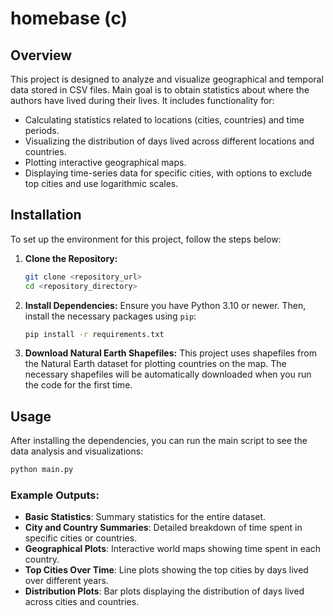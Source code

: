# homebase (c)

## Overview

This project is designed to analyze and visualize geographical and temporal data stored in CSV files.
Main goal is to obtain statistics about where the authors have lived during their lives.
It includes functionality for:

- Calculating statistics related to locations (cities, countries) and time periods.
- Visualizing the distribution of days lived across different locations and countries.
- Plotting interactive geographical maps.
- Displaying time-series data for specific cities, with options to exclude top cities and use logarithmic scales.

## Installation

To set up the environment for this project, follow the steps below:

1. **Clone the Repository:**
    ```bash
    git clone <repository_url>
    cd <repository_directory>
    ```

2. **Install Dependencies:**
    Ensure you have Python 3.10 or newer. Then, install the necessary packages using `pip`:

    ```bash
    pip install -r requirements.txt
    ```

3. **Download Natural Earth Shapefiles:**
    This project uses shapefiles from the Natural Earth dataset for plotting countries on the map. The necessary shapefiles will be automatically downloaded when you run the code for the first time.

## Usage

After installing the dependencies, you can run the main script to see the data analysis and visualizations:

```bash
python main.py
```

### Example Outputs:

- **Basic Statistics**: Summary statistics for the entire dataset.
- **City and Country Summaries**: Detailed breakdown of time spent in specific cities or countries.
- **Geographical Plots**: Interactive world maps showing time spent in each country.
- **Top Cities Over Time**: Line plots showing the top cities by days lived over different years.
- **Distribution Plots**: Bar plots displaying the distribution of days lived across cities and countries.
